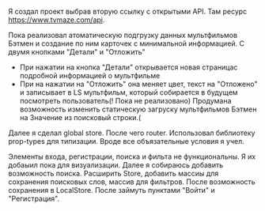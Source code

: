 Я создал проект выбрав вторую ссылку с открытыми API. Там ресурс https://www.tvmaze.com/api.

Пока реализовал атоматическую подгрузку данных мультфильмов Бэтмен и создание по ним карточек с минимальной информацией. С двумя кнопками "Детали" и "Отложить"
  - При нажатии на кнопка "Детали" открывается новая страницас подробной информацией о мультфильме
  - При на нажатии на "Отложить" она меняет цвет, текст на "Отложено" и записывает в LS мультфильм, который собирается в будущем посмотреть пользователь(! Пока не реализовано) 
Продумана возможность изменить статическую загруску мультфильмов Бэтмен на Значение из поисковый строки.(

Далее я сделал global store. После чего router. Использовал библиотеку prop-types для типизации. Вроде все объязательные условия я учел.

Элементы входа, регистрации, поиска и фильта не функциональны. Я их добаыил пока для визуализации.
Далее я собираюсь добавить возможность поиска. Расширить Store, добавить массиы для сохранения поисковых слов, массив для фильтров. После возможность сохранения в LocalStore.
После займуть пунктами "Войти" и "Регистрация".
